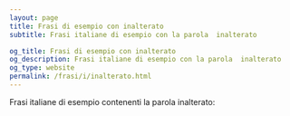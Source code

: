 ```yaml
---
layout: page
title: Frasi di esempio con inalterato 
subtitle: Frasi italiane di esempio con la parola  inalterato

og_title: Frasi di esempio con inalterato 
og_description: Frasi italiane di esempio con la parola  inalterato
og_type: website
permalink: /frasi/i/inalterato.html
---
```


Frasi italiane di esempio contenenti la parola inalterato:


